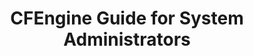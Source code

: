 ---
layout: default
title: CFEngine Guide for System Administrators 
categories: [How to Guides, CFEngine Guide for System Administrators]
published: true
sorting: 6
alias: how-to-guides-cfengine-for-system-administrators.html
---